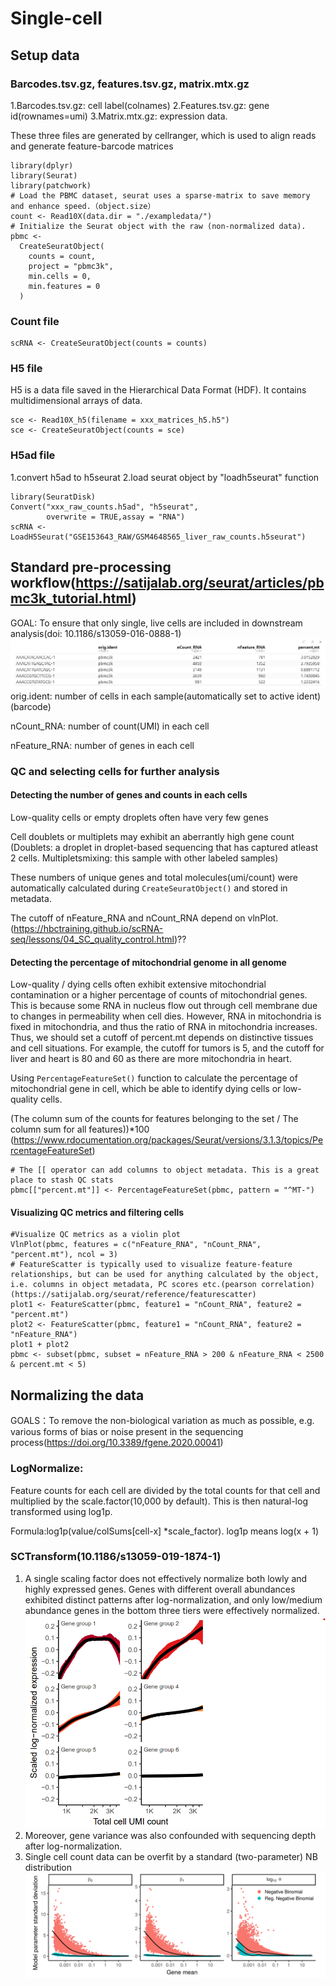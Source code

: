 # Single-cell
## Setup data
### Barcodes.tsv.gz, features.tsv.gz, matrix.mtx.gz
1.Barcodes.tsv.gz: cell label(colnames) 
2.Features.tsv.gz: gene id(rownames=umi) 
3.Matrix.mtx.gz: expression data.

These three files are generated by cellranger, which is used to align reads and generate feature-barcode matrices
```{r}
library(dplyr)
library(Seurat)
library(patchwork)
# Load the PBMC dataset, seurat uses a sparse-matrix to save memory and enhance speed.（object.size）
count <- Read10X(data.dir = "./exampledata/")
# Initialize the Seurat object with the raw (non-normalized data).
pbmc <-
  CreateSeuratObject(
    counts = count,
    project = "pbmc3k",
    min.cells = 0,
    min.features = 0
  )
```
### Count file
```{r}
scRNA <- CreateSeuratObject(counts = counts)
```
### H5 file
H5 is a data file saved in the Hierarchical Data Format (HDF). It contains multidimensional arrays of data.
```{r}
sce <- Read10X_h5(filename = xxx_matrices_h5.h5")
sce <- CreateSeuratObject(counts = sce)
```
### H5ad file
1.convert h5ad to h5seurat
2.load seurat object by "loadh5seurat" function
```{r}
library(SeuratDisk)
Convert("xxx_raw_counts.h5ad", "h5seurat",
        overwrite = TRUE,assay = "RNA")
scRNA <- LoadH5Seurat("GSE153643_RAW/GSM4648565_liver_raw_counts.h5seurat")
```

## Standard pre-processing workflow(https://satijalab.org/seurat/articles/pbmc3k_tutorial.html)
GOAL:  To ensure that only single, live cells are included in downstream analysis(doi: 10.1186/s13059-016-0888-1)
![pbmc_metadata](pbmc_meta.png)
orig.ident: number of cells in each sample(automatically set to active ident)(barcode)

nCount_RNA: number of count(UMI) in each cell

nFeature_RNA: number of genes in each cell

### QC and selecting cells for further analysis
#### Detecting the number of genes and counts in each cells
Low-quality cells or empty droplets often have very few genes

Cell doublets or multiplets may exhibit an aberrantly high gene count
(Doublets: a droplet in droplet-based sequencing that has captured atleast 2 cells. Multipletsmixing: this sample with other labeled samples)

These numbers of unique genes and total molecules(umi/count) were automatically calculated during `CreateSeuratObject()` and stored in metadata.

The cutoff of nFeature_RNA and nCount_RNA depend on vlnPlot.(https://hbctraining.github.io/scRNA-seq/lessons/04_SC_quality_control.html)??

#### Detecting the percentage of mitochondrial genome in all genome

Low-quality / dying cells often exhibit extensive mitochondrial contamination or a higher percentage of counts of mitochondrial genes. This is because some RNA in nucleus flow out through cell membrane due to changes in permeability when cell dies. However, RNA in mitochondria is fixed in mitochondria, and thus the ratio of RNA in mitochondria increases.
Thus, we should set a cutoff of percent.mt depends on distinctive tissues and cell situations. For example, the cutoff for tumors is 5, and the cutoff for liver and heart is 80 and 60 as there are more mitochondria in heart.

Using `PercentageFeatureSet()` function to calculate the percentage of mitochondrial gene in cell, which be able to identify dying cells or low- quality cells.

(The column sum of the counts for features belonging to the set / The column sum for all features))*100  
(https://www.rdocumentation.org/packages/Seurat/versions/3.1.3/topics/PercentageFeatureSet)
```{r mito}
# The [[ operator can add columns to object metadata. This is a great place to stash QC stats
pbmc[["percent.mt"]] <- PercentageFeatureSet(pbmc, pattern = "^MT-")
```

#### Visualizing QC metrics and filtering cells

```{r qc2, fig.height=7, fig.width=13}
#Visualize QC metrics as a violin plot
VlnPlot(pbmc, features = c("nFeature_RNA", "nCount_RNA", "percent.mt"), ncol = 3)
# FeatureScatter is typically used to visualize feature-feature relationships, but can be used for anything calculated by the object, i.e. columns in object metadata, PC scores etc.(pearson correlation)(https://satijalab.org/seurat/reference/featurescatter)
plot1 <- FeatureScatter(pbmc, feature1 = "nCount_RNA", feature2 = "percent.mt") 
plot2 <- FeatureScatter(pbmc, feature1 = "nCount_RNA", feature2 = "nFeature_RNA") 
plot1 + plot2
pbmc <- subset(pbmc, subset = nFeature_RNA > 200 & nFeature_RNA < 2500 & percent.mt < 5)
```
## Normalizing the data
GOALS：To remove the non-biological variation as much as possible, e.g. various forms of bias or noise present in the sequencing process(https://doi.org/10.3389/fgene.2020.00041)

### LogNormalize:
Feature counts for each cell are divided by the total counts for that cell and multiplied by the scale.factor(10,000 by default). This is then natural-log transformed using log1p.

Formula:log1p(value/colSums[cell-x] *scale_factor). log1p means log(x + 1)

### SCTransform(10.1186/s13059-019-1874-1)
1. A single scaling factor does not effectively normalize both lowly and highly expressed genes. Genes with different overall abundances exhibited distinct patterns after log-normalization, and only low/medium abundance genes in the bottom three tiers were effectively normalized.
![log](lognormalization.png)
2. Moreover, gene variance was also confounded with sequencing depth after log-normalization.
3. Single cell count data can be overfit by a standard (two-parameter) NB distribution
![overfit for NB](overfit.png)
